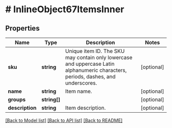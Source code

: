 # # InlineObject67ItemsInner

## Properties

Name | Type | Description | Notes
------------ | ------------- | ------------- | -------------
**sku** | **string** | Unique item ID. The SKU may contain only lowercase and uppercase Latin alphanumeric characters, periods, dashes, and underscores. | [optional]
**name** | **string** | Item name. | [optional]
**groups** | **string[]** |  | [optional]
**description** | **string** | Item description. | [optional]

[[Back to Model list]](../../README.md#models) [[Back to API list]](../../README.md#endpoints) [[Back to README]](../../README.md)

